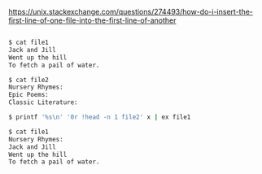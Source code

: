
https://unix.stackexchange.com/questions/274493/how-do-i-insert-the-first-line-of-one-file-into-the-first-line-of-another

``` bash

$ cat file1
Jack and Jill
Went up the hill
To fetch a pail of water.

$ cat file2
Nursery Rhymes:
Epic Poems:
Classic Literature:

$ printf '%s\n' '0r !head -n 1 file2' x | ex file1

$ cat file1
Nursery Rhymes:
Jack and Jill
Went up the hill
To fetch a pail of water.

```
